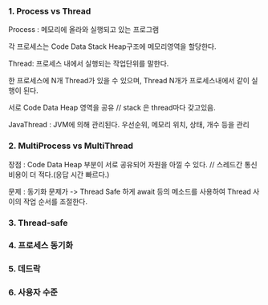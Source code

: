 ### 1. Process vs Thread

Process : 메모리에 올라와 실행되고 있는 프로그램

각 프로세스는 Code Data Stack Heap구조에 메모리영역을 할당한다.

Thread: 프로세스 내에서 실행되는 작업단위를 말한다.

한 프로세스에 N개 Thread가 있을 수 있으며, Thread N개가 프로세스내에서 같이 실행이 된다.

서로 Code Data Heap 영역을 공유 // stack 은 thread마다 갖고있음.

JavaThread : JVM에 의해 관리된다. 우선순위, 메모리 위치, 상태, 개수 등을 관리



### 2. MultiProcess vs MultiThread

장점 : Code Data Heap 부분이 서로 공유되어 자원을 아낄 수 있다. // 스레드간 통신비용이 더 적다.(응답 시간 빠르다.)

문제 : 동기화 문제가 -> Thread Safe 하게 await 등의 메소드를 사용하여  Thread 사이의 작업 순서를 조절한다.



### 3. Thread-safe

### 4. 프로세스 동기화

### 5. 데드락

### 6. 사용자 수준 















